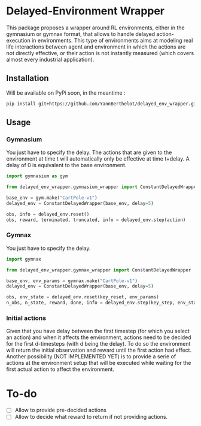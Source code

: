 # Delayed-Environment Wrapper

This package proposes a wrapper around RL environments, either in the gymnasium or gymnax format, that allows to handle delayed action-execution in environments.
This type of environments aims at modeling real life interactions between agent and environment in which the actions are not directly effective, or their action is not instantly measured (which covers almost every industrial application).

## Installation
Will be available on PyPi soon, in the meantime :
```bash
pip install git+https://github.com/YannBerthelot/delayed_env_wrapper.git
```

## Usage

### Gymnasium
You just have to specify the delay. The actions that are given to the environment at time t will automatically only be effective at time t+delay. 
A delay of 0 is equivalent to the base environment.
```python
import gymnasium as gym

from delayed_env_wrapper.gymnasium_wrapper import ConstantDelayedWrapper

base_env = gym.make("CartPole-v1")
delayed_env = ConstantDelayedWrapper(base_env, delay=5)

obs, info = delayed_env.reset()
obs, reward, terminated, truncated, info = delayed_env.step(action)
```
### Gymnax
You just have to specify the delay.
```python
import gymnax

from delayed_env_wrapper.gymnax_wrapper import ConstantDelayedWrapper

base_env, env_params = gymnax.make("CartPole-v1")
delayed_env = ConstantDelayedWrapper(base_env, delay=5)

obs, env_state = delayed_env.reset(key_reset, env_params)
n_obs, n_state, reward, done, info = delayed_env.step(key_step, env_state, action, env_params)
```
### Initial actions
Given that you have delay between the first timestep (for which you select an action) and when it affects the environment, actions need to be decided for the first d-timesteps (with d being the delay). To do so the environment will return the initial observation and reward until the first action had effect. Another possibility (NOT IMPLEMENTED YET) is to provide a serie of actions at the environment setup that will be executed while waiting for the first actual action to affect the environment.


# To-do

-[ ] Allow to provide pre-decided actions
-[ ] Allow to decide what reward to return if not providing actions.